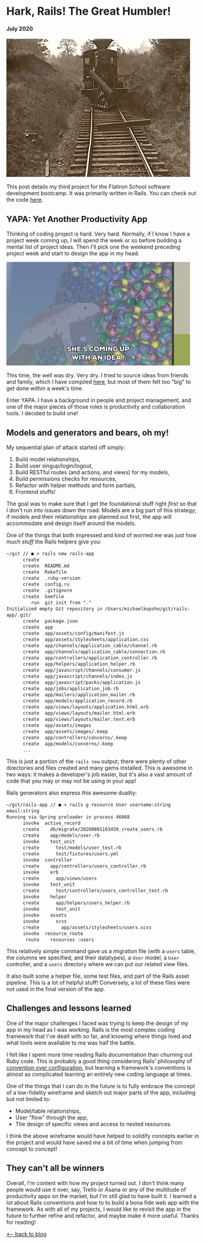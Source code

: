 # Hark, Rails! The Great Humbler!
#### July 2020

![me_irl](../images/rails/buster_keaton_rails.gif)

This post details my third project for the Flatiron School software development bootcamp. It was primarily written in Rails. You can check out the code [here](https://github.com/mkopsho/yapa).

## YAPA: Yet Another Productivity App

Thinking of coding project is hard. Very hard. Normally, if I know I have a project week coming up, I will spend the week or so before building a mental list of project ideas. Then I'll pick one the weekend preceding project week and start to design the app in my head.

![also_me_irl](../images/rails/idea_manatee.gif)

This time, the well was dry. Very dry. I tried to source ideas from friends and family, which I have compiled [here](https://trello.com/b/ID33C6vC/code-project-ideas), but most of them felt too "big" to get done within a week's time.

Enter YAPA. I have a background in people and project management, and one of the major pieces of those roles is productivity and collaboration tools. I decided to build one!

## Models and generators and bears, oh my!

My sequential plan of attack started off simply:
1. Build model relationships,
2. Build user singup/login/logout,
3. Build RESTful routes (and actions, and views) for my models,
4. Build permissions checks for resources,
5. Refactor with helper methods and form partials,
6. Frontend stuffs!

The goal was to make sure that I get the foundational stuff right *first* so that I don't run into issues down the road. Models are a big part of this strategy; if models and their relationships are planned out first, the app will accommodate and design itself around the models.

One of the things that both impressed and kind of worried me was just how much *stuff* the Rails helpers give you:

```
~/git // ● > rails new rails-app
      create  
      create  README.md
      create  Rakefile
      create  .ruby-version
      create  config.ru
      create  .gitignore
      create  Gemfile
         run  git init from "."
Initialized empty Git repository in /Users/michaelkopsho/git/rails-app/.git/
      create  package.json
      create  app
      create  app/assets/config/manifest.js
      create  app/assets/stylesheets/application.css
      create  app/channels/application_cable/channel.rb
      create  app/channels/application_cable/connection.rb
      create  app/controllers/application_controller.rb
      create  app/helpers/application_helper.rb
      create  app/javascript/channels/consumer.js
      create  app/javascript/channels/index.js
      create  app/javascript/packs/application.js
      create  app/jobs/application_job.rb
      create  app/mailers/application_mailer.rb
      create  app/models/application_record.rb
      create  app/views/layouts/application.html.erb
      create  app/views/layouts/mailer.html.erb
      create  app/views/layouts/mailer.text.erb
      create  app/assets/images
      create  app/assets/images/.keep
      create  app/controllers/concerns/.keep
      create  app/models/concerns/.keep
      ...
```

This is just a portion of the `rails new` output; there were plenty of other directories and files created and many gems installed. This is awesome in two ways: it makes a developer's job easier, but it's also a vast amount of code that you may or may not be using in your app! 

Rails generators also express this awesome duality:
```
~/git/rails-app // ● > rails g resource User username:string email:string
Running via Spring preloader in process 46868
      invoke  active_record
      create    db/migrate/20200801163459_create_users.rb
      create    app/models/user.rb
      invoke    test_unit
      create      test/models/user_test.rb
      create      test/fixtures/users.yml
      invoke  controller
      create    app/controllers/users_controller.rb
      invoke    erb
      create      app/views/users
      invoke    test_unit
      create      test/controllers/users_controller_test.rb
      invoke    helper
      create      app/helpers/users_helper.rb
      invoke      test_unit
      invoke    assets
      invoke      scss
      create        app/assets/stylesheets/users.scss
      invoke  resource_route
       route    resources :users
```

This relatively simple command gave us a migration file (with a `users` table, the columns we specified, and their datatypes), a `User` model, a `User` controller, and a `users` directory where we can put our related view files.

It also built some a helper file, some test files, and part of the Rails asset pipeline. This is a lot of helpful stuff! Conversely, a lot of these files were not used in the final version of the app.

## Challenges and lessons learned

One of the major challenges I faced was trying to keep the design of my app in my head as I was working. Rails is the most complex coding framework that I've dealt with so far, and knowing where things lived and what tools were available to me was half the battle. 

I felt like I spent more time reading Rails documentation than churning out Ruby code. This is probably a good thing considering Rails' philosophy of [convention over configuration](https://en.wikipedia.org/wiki/Convention_over_configuration), but learning a framework's conventions is almost as complicated learning an entirely new coding language at times.

One of the things that I can do in the future is to fully embrace the concept of a low-fidelity wireframe and sketch out major parts of the app, including but not limited to:
* Model/table relationships,
* User "flow" through the app,
* The design of specific views and access to nested resources.

I think the above wireframe would have helped to solidify concepts earlier in the project and would have saved me a bit of time when jumping from concept to concept!

## They can't all be winners

Overall, I'm content with how my project turned out. I don't think many people would use it over, say, Trello or Asana or any of the multitude of productivity apps on the market, but I'm still glad to have built it. I learned a lot about Rails conventions and how to to build a bona fide web app with the framework. As with all of my projects, I would like to revisit the app in the future to further refine and refactor, and maybe make it more useful. Thanks for reading!

[⟵   back to blog](./flatiron-blog.html)
